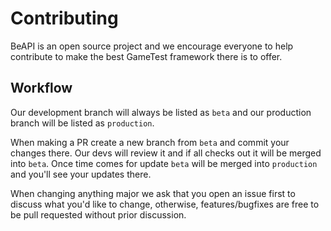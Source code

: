 # Contributing
BeAPI is an open source project and we encourage everyone to help contribute to make the best GameTest framework there is to offer.

## Workflow
Our development branch will always be listed as `beta` and our production branch will be listed as `production`.

When making a PR create a new branch from `beta` and commit your changes there. Our devs will review it and if all checks out it will be
merged into `beta`. Once time comes for update `beta` will be merged into `production` and you'll see your updates there.

When changing anything major we ask that you open an issue first to discuss what you'd like to change, otherwise, features/bugfixes are
free to be pull requested without prior discussion.
